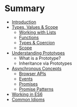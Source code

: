 # Summary

* [Introduction](README.md)
* [Types, Values & Scope](typesvalues_and_scope.md)
   * [Working with Lists](working_with_lists.md)
   * [Functions](functions.md)
   * [Types & Coercion](types_&_coercion.md)
   * [Scope](scope.md)
* [Understanding Prototypes](understanding_prototypes.md)
   * What is a Prototype?
   * Inheritance via Prototypes
* [Asynchronous Concepts](asynchronous_concepts.md)
   * [Browser APIs](browser_apis.md)
   * [Events](events.md)
   * [Promises](promises.md)
   * [Promise Patterns](promise_patterns.md)
* [Working in ES6](working_in_es6.md)
* [Common Idioms](common_idioms.md)

